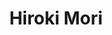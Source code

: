---
title: "Hiroki Mori"
draft: false

# Job rank 職階
rank: "Assist. Professor" # 教授 | 准教授 | 助教 | ...

# Laboratory group
la_group: "Reaction Chemistry" # 分子化学 | 物質化学 | 反応化学

# Laboratory
laboratory:
  id: funcchem
  name: Functional Organic Chemistry Laboratory


# page title background image
bg_image: "images/banner/bg1.jpg"

# meta description ~100 letters in Japanese
description : "Development of semiconducting polymers based on novel electron-deficient heteropolycyclic aromatic frameworks"

# teacher portrait
image: "images/faculty/anonymous.png"

# interest
interest: ["Organic Material Chemistry", "Polymer Chemistry", "Organic Photovoltaic Cells"]

# achievements
achievements:
- icon: ti-id-badge
  link: https://researcherid.com/rid/F-4872-2015
  name: ResearcherID F-4872-2015
- icon: ti-id-badge
  link: https://orcid.org/0000-0002-9914-3022
  name: ORCID 0000-0002-9914-3022


# contact info
contact:
- icon: ti-email
  link: mailto:h-mor@okayama-u.ac.jp
  name: h-mor@okayama-u.ac.jp
- icon: ti-mobile
  link: tel:086-251-7831
  name: 086-251-7831


- name : "機能有機化学研究室"
  icon : "ti-world" # icon pack : https://themify.me/themify-icons
  link : "http://chem.okayama-u.ac.jp/~funcchem/top/"

- name : "3-1-1 Tsushima-Naka, Kita Ward, Okayama City, Okayama 700-8530"
  icon : "ti-location-pin" # icon pack : https://themify.me/themify-icons
  link : "#"

# type
type: "faculty"
---